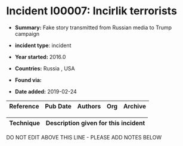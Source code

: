 # Incident I00007: Incirlik terrorists

* **Summary:** Fake story transmitted from Russian media to Trump campaign

* **incident type**: incident

* **Year started:** 2016.0

* **Countries:** Russia , USA

* **Found via:** 

* **Date added:** 2019-02-24


| Reference | Pub Date | Authors | Org | Archive |
| --------- | -------- | ------- | --- | ------- |

 

| Technique | Description given for this incident |
| --------- | ------------------------- |


DO NOT EDIT ABOVE THIS LINE - PLEASE ADD NOTES BELOW